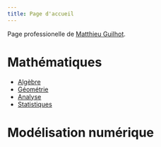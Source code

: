 ```yaml
---
title: Page d'accueil
---
```


Page professionelle de [Matthieu Guilhot](mailto:matthieu.guilhot-gaudeffroy@univ-eiffel.fr).

# Mathématiques

- [Algèbre](Algèbre/)
- [Géométrie](Géométrie/)
- [Analyse](Analyse/)
- [Statistiques](Statistiques/)


# Modélisation numérique



